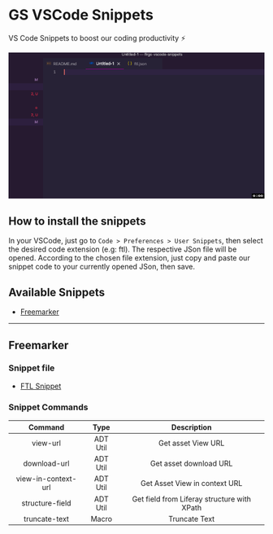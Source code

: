 # GS VSCode Snippets

VS Code Snippets to boost our coding productivity :zap:

![alt text](https://github.com/jordanamorais/lfrgs-vscode-snippets/blob/freemarker-snippets/snippets/img/vscode-snippets.gif "Vs Code Snippets")

## How to install the snippets

In your VSCode, just go to `Code > Preferences > User Snippets`, then select the desired code extension (e.g: ftl). 
The respective JSon file will be opened.
According to the chosen file extension, just copy and paste our snippet code to your currently opened JSon, then save.

## Available Snippets

* [Freemarker](#freemarker)

----

## Freemarker

### Snippet file

* [FTL Snippet](/snippets/ftl.json) 

### Snippet Commands

|       Command       |   Type   |                 Description                 |
| :-----------------: | :------: | :-----------------------------------------: |
|      view-url       | ADT Util |             Get asset View URL              |
|    download-url     | ADT Util |           Get asset download URL            |
| view-in-context-url | ADT Util |        Get Asset View in context URL        |
|   structure-field   | ADT Util | Get field from Liferay structure with XPath |
|    truncate-text    |  Macro   |                Truncate Text                |


